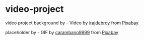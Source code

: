 # video-project

video project
background by - Video by <a href="https://pixabay.com/users/irajdebroy-21501125/?utm_source=link-attribution&utm_medium=referral&utm_campaign=video&utm_content=78823">irajdebroy</a> from <a href="https://pixabay.com//?utm_source=link-attribution&utm_medium=referral&utm_campaign=video&utm_content=78823">Pixabay</a>

placeholder by - GIF by <a href="https://pixabay.com/users/carambano9999-32591773/?utm_source=link-attribution&utm_medium=referral&utm_campaign=animation&utm_content=3940">carambano9999</a> from <a href="https://pixabay.com//?utm_source=link-attribution&utm_medium=referral&utm_campaign=animation&utm_content=3940">Pixabay</a>
